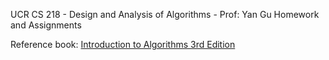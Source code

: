 UCR CS 218 - Design and Analysis of Algorithms - Prof: Yan Gu Homework and Assignments

Reference book: [Introduction to Algorithms 3rd Edition](https://www.cs.mcgill.ca/~akroit/math/compsci/Cormen%20Introduction%20to%20Algorithms.pdf)
